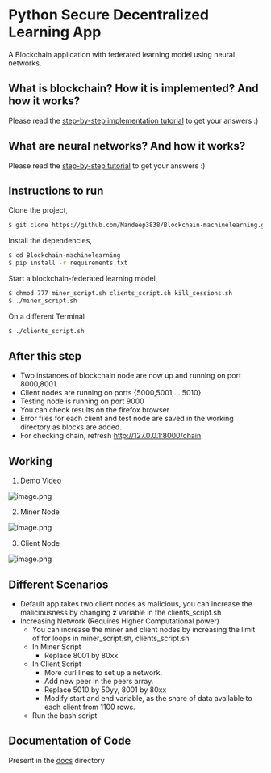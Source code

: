 # Python Secure Decentralized Learning App

A Blockchain application with federated learning model using neural networks.

## What is blockchain? How it is implemented? And how it works?

Please read the [step-by-step implementation tutorial](https://www.ibm.com/developerworks/cloud/library/cl-develop-blockchain-app-in-python/index.html) to get your answers :)

## What are neural networks? And how it works?

Please read the [step-by-step tutorial](https://www.tutorialspoint.com/artificial_neural_network/index.htm) to get your answers :)


## Instructions to run

Clone the project,

```sh
$ git clone https://github.com/Mandeep3838/Blockchain-machinelearning.git
```

Install the dependencies,

```sh
$ cd Blockchain-machinelearning
$ pip install -r requirements.txt
```

Start a blockchain-federated learning model,

```sh
$ chmod 777 miner_script.sh clients_script.sh kill_sessions.sh
$ ./miner_script.sh
```
On a different Terminal
```sh
$ ./clients_script.sh
```
## After this step

* Two instances of blockchain node are now up and running on port 8000,8001.
* Client nodes are running on ports {5000,5001,...,5010}
* Testing node is running on port 9000
* You can check results on the firefox browser
* Error files for each client and test node are saved in the working directory as blocks are added.
* For checking chain, refresh http://127.0.0.1:8000/chain


## Working

1. Demo Video

![image.png](https://github.com/satwikkansal/python_blockchain_app/raw/master/screenshots/1.png)

2. Miner Node

![image.png](https://github.com/satwikkansal/python_blockchain_app/raw/master/screenshots/2.png)

3. Client Node

![image.png](https://github.com/satwikkansal/python_blockchain_app/raw/master/screenshots/3.png)

## Different Scenarios 

* Default app takes two client nodes as malicious, you can increase the maliciousness by changing **z** variable in the clients_script.sh
* Increasing Network (Requires Higher Computational power)
  * You can increase the miner and client nodes by increasing the limit of for loops in miner_script.sh, clients_script.sh
  * In Miner Script
    * Replace 8001 by 80xx
  * In Client Script
    * More curl lines to set up a network.
    * Add new peer in the peers array.
    * Replace 5010 by 50yy, 8001 by 80xx
    * Modify start and end variable, as the share of data available to each client from 1100 rows.
  * Run the bash script

## Documentation of Code

Present in the [docs]() directory

